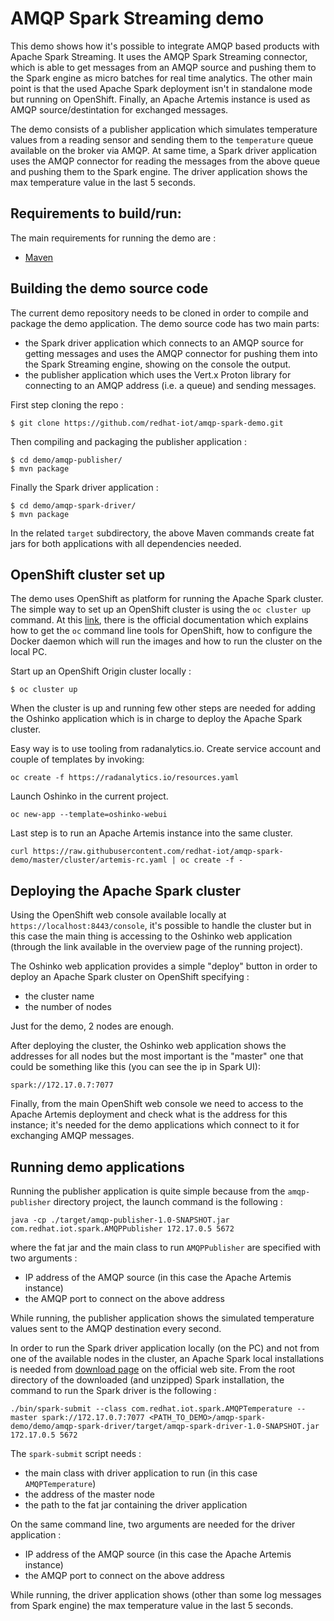 # AMQP Spark Streaming demo

This demo shows how it's possible to integrate AMQP based products with Apache Spark Streaming. It uses the AMQP Spark Streaming connector, which is able to get messages from an AMQP source and pushing them to the Spark engine as micro batches for real time analytics.
The other main point is that the used Apache Spark deployment isn't in standalone mode but running on OpenShift.
Finally, an Apache Artemis instance is used as AMQP source/destintation for exchanged messages.

The demo consists of a publisher application which simulates temperature values from a reading sensor and sending them to the `temperature` queue available on the broker via AMQP.
At same time, a Spark driver application uses the AMQP connector for reading the messages from the above queue and pushing them to the Spark engine. The driver application shows the max temperature value in the last 5 seconds.

## Requirements to build/run:

The main requirements for running the demo are :

* [Maven](https://maven.apache.org/)

## Building the demo source code

The current demo repository needs to be cloned in order to compile and package the demo application. The demo source code has two main parts:

* the Spark driver application which connects to an AMQP source for getting messages and uses the AMQP connector for pushing them into the Spark Streaming engine, showing on the console the output.
* the publisher application which uses the Vert.x Proton library for connecting to an AMQP address (i.e. a queue) and sending messages.

First step cloning the repo :

``` shell
$ git clone https://github.com/redhat-iot/amqp-spark-demo.git
```

Then compiling and packaging the publisher application :

``` shell
$ cd demo/amqp-publisher/
$ mvn package
```

Finally the Spark driver application :

``` shell
$ cd demo/amqp-spark-driver/
$ mvn package
```

In the related `target` subdirectory, the above Maven commands create fat jars for both applications with all dependencies needed.

## OpenShift cluster set up

The demo uses OpenShift as platform for running the Apache Spark cluster. The simple way to set up an OpenShift cluster is using the `oc cluster up` command. At this [link](https://github.com/openshift/origin/blob/master/docs/cluster_up_down.md), there is the official documentation which explains how to get the `oc` command line tools for OpenShift, how to configure the Docker daemon which will run the images and how to run the cluster on the local PC.

Start up an OpenShift Origin cluster locally :

``` shell
$ oc cluster up
```

When the cluster is up and running few other steps are needed for adding the Oshinko application which is in charge to deploy the Apache Spark cluster.

Easy way is to use tooling from radanalytics.io. Create service account and couple of templates by invoking:

``` shell
oc create -f https://radanalytics.io/resources.yaml
```

Launch Oshinko in the current project.

``` shell
oc new-app --template=oshinko-webui
```

Last step is to run an Apache Artemis instance into the same cluster.

``` shell
curl https://raw.githubusercontent.com/redhat-iot/amqp-spark-demo/master/cluster/artemis-rc.yaml | oc create -f -
```

## Deploying the Apache Spark cluster

Using the OpenShift web console available locally at `https://localhost:8443/console`, it's possible to handle the cluster but in this case the main thing is accessing to the Oshinko web application (through the link available in the overview page of the running project).

The Oshinko web application provides a simple "deploy" button in order to deploy an Apache Spark cluster on OpenShift specifying :

* the cluster name
* the number of nodes

Just for the demo, 2 nodes are enough.

After deploying the cluster, the Oshinko web application shows the addresses for all nodes but the most important is the "master" one that could be something like this (you can see the ip in Spark UI):

```
spark://172.17.0.7:7077
```

Finally, from the main OpenShift web console we need to access to the Apache Artemis deployment and check what is the address for this instance; it's needed for the demo applications which connect to it for exchanging AMQP messages.

## Running demo applications

Running the publisher application is quite simple because from the `amqp-publisher` directory project, the launch command is the following :

``` shell
java -cp ./target/amqp-publisher-1.0-SNAPSHOT.jar com.redhat.iot.spark.AMQPPublisher 172.17.0.5 5672
```

where the fat jar and the main class to run `AMQPPublisher` are specified with two arguments :

* IP address of the AMQP source (in this case the Apache Artemis instance)
* the AMQP port to connect on the above address

While running, the publisher application shows the simulated temperature values sent to the AMQP destination every second.

In order to run the Spark driver application locally (on the PC) and not from one of the available nodes in the cluster, an Apache Spark local installations is needed from [download page](http://spark.apache.org/downloads.html) on the official web site.
From the root directory of the downloaded (and unzipped) Spark installation, the command to run the Spark driver is the following :

``` shell
./bin/spark-submit --class com.redhat.iot.spark.AMQPTemperature --master spark://172.17.0.7:7077 <PATH_TO_DEMO>/amqp-spark-demo/demo/amqp-spark-driver/target/amqp-spark-driver-1.0-SNAPSHOT.jar 172.17.0.5 5672
```

The `spark-submit` script needs :

* the main class with driver application to run (in this case `AMQPTemperature`)
* the address of the master node
* the path to the fat jar containing the driver application

On the same command line, two arguments are needed for the driver application :

* IP address of the AMQP source (in this case the Apache Artemis instance)
* the AMQP port to connect on the above address

While running, the driver application shows (other than some log messages from Spark engine) the max temperature value in the last 5 seconds.
